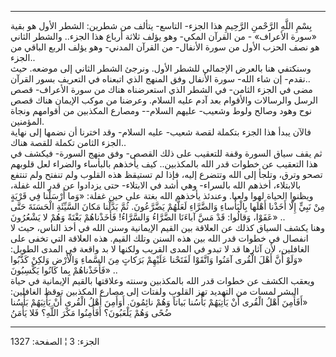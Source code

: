 ------------------------------------------------------------------------

بِسْمِ اللَّهِ الرَّحْمنِ الرَّحِيمِ هذا الجزء- التاسع- يتألف من شطرين: الشطر الأول هو
بقية «سورة الأعراف» - من القرآن المكي- وهو يؤلف ثلاثة أرباع هذا الجزء..
والشطر الثاني هو نصف الحزب الأول من سورة الأنفال- من القرآن المدني- وهو
يؤلف الربع الباقي من الجزء..  
وسنكتفي هنا بالعرض الإجمالي للشطر الأول. ونرجئ الشطر الثاني إلى موضعه.
حيث نقدم- إن شاء الله- سورة الأنفال وفق المنهج الذي اتبعناه في التعريف
بسور القرآن..  
مضى في الجزء الثامن- في الشطر الذي استعرضناه هناك من سورة الأعراف- قصص
الرسل والرسالات والأقوام بعد آدم عليه السلام. وعرضنا من موكب الإيمان
هناك قصص نوح وهود وصالح ولوط وشعيب- عليهم السلام-- ومصارع المكذبين من
أقوامهم ونجاة المؤمنين.  
فالآن يبدأ هذا الجزء بتكملة لقصة شعيب- عليه السلام- وقد اخترنا أن نضمها
إلى نهاية الجزء الثامن تكملة للقصة هناك..  
ثم يقف سياق السورة وقفة للتعقيب على ذلك القصص- وفق منهج السورة- فيكشف في
هذا التعقيب عن خطوات قدر الله بالمكذبين.. كيف يأخذهم بالبأساء والضراء
لعل قلوبهم تصحو وترق، وتلجأ إلى الله وتتضرع إليه، فإذا لم تستيقظ هذه
القلوب ولم تنفتح ولم تنتفع بالابتلاء، أخذهم الله بالسراء- وهي أشد في
الابتلاء- حتى يزدادوا عن قدر الله غفلة، ويظنوا الحياة لهوا ولعبا. وعندئذ
يأخذهم الله بغتة على حين غفلة: «وَما أَرْسَلْنا فِي قَرْيَةٍ مِنْ نَبِيٍّ إِلَّا أَخَذْنا
أَهْلَها بِالْبَأْساءِ وَالضَّرَّاءِ لَعَلَّهُمْ يَضَّرَّعُونَ. ثُمَّ بَدَّلْنا مَكانَ السَّيِّئَةِ الْحَسَنَةَ حَتَّى
عَفَوْا، وَقالُوا: قَدْ مَسَّ آباءَنَا الضَّرَّاءُ وَالسَّرَّاءُ! فَأَخَذْناهُمْ بَغْتَةً وَهُمْ لا يَشْعُرُونَ»
..  
وهنا يكشف السياق كذلك عن العلاقة بين القيم الإيمانية وسنن الله في أخذ
الناس، حيث لا انفصال في خطوات قدر الله بين هذه السنن وتلك القيم. هذه
العلاقة التي تخفى على الغافلين، لأن آثارها قد لا تبدو في المدى القريب
ولكنها لا بد واقعة في المدى الطويل: «وَلَوْ أَنَّ أَهْلَ الْقُرى آمَنُوا وَاتَّقَوْا
لَفَتَحْنا عَلَيْهِمْ بَرَكاتٍ مِنَ السَّماءِ وَالْأَرْضِ وَلكِنْ كَذَّبُوا فَأَخَذْناهُمْ بِما كانُوا
يَكْسِبُونَ» ..  
ويعقب الكشف عن خطوات قدر الله بالمكذبين وسنته وعلاقتها بالقيم الإيمانية
في حياة البشر لمسات من التهديد تهز القلوب ولفتات إلى مصارع المكذبين توقظ
الغافلين: «أَفَأَمِنَ أَهْلُ الْقُرى أَنْ يَأْتِيَهُمْ بَأْسُنا بَياتاً وَهُمْ نائِمُونَ. أَوَأَمِنَ أَهْلُ
الْقُرى أَنْ يَأْتِيَهُمْ بَأْسُنا ضُحًى وَهُمْ يَلْعَبُونَ؟ أَفَأَمِنُوا مَكْرَ اللَّهِ؟ فَلا يَأْمَنُ

------------------------------------------------------------------------

الجزء: 3 ¦ الصفحة: 1327
